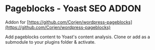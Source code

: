# Pageblocks - Yoast SEO ADDON

Addon for [https://github.com/Corjen/wordpress-pageblocks](https://github.com/Corjen/wordpress-pageblocks)

Add pageblocks content to Yoast's content analysis. Clone or add as a submodule to your plugins folder & activate.
